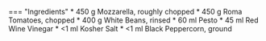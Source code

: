 === "Ingredients"
    * 450 g Mozzarella, roughly chopped
    * 450 g Roma Tomatoes, chopped
    * 400 g White Beans, rinsed
    * 60 ml Pesto
    * 45 ml Red Wine Vinegar
    * <1 ml Kosher Salt
    * <1 ml Black Peppercorn, ground

[^1]:
    Perelman, Deb. ["Cubed, Hacked Caprese."](https://smittenkitchen.com/2009/08/cubed-hacked-caprese/). *Smitten Kitchen.* 24 August 2009. Accessed 2020.

